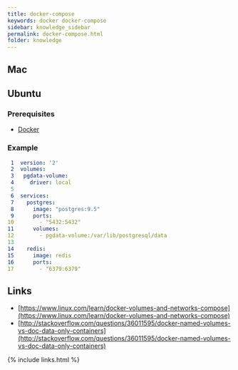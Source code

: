 ```yaml
---
title: docker-compose
keywords: docker docker-compose
sidebar: knowledge_sidebar
permalink: docker-compose.html
folder: knowledge
---
```


## Mac

## Ubuntu

### Prerequisites

* [Docker](setup_docker.html)

### Example

```yml
 1  version: '2'
 2  volumes:
 3   pgdata-volume:
 4     driver: local
 5
 6  services:
 7    postgres:
 8      image: "postgres:9.5"
 9      ports:
10        - "5432:5432"
11      volumes:
12        - pgdata-volume:/var/lib/postgresql/data
13
14    redis:
15      image: redis
16      ports:
17        - "6379:6379"
```

## Links
* [https://www.linux.com/learn/docker-volumes-and-networks-compose](https://www.linux.com/learn/docker-volumes-and-networks-compose)
* [http://stackoverflow.com/questions/36011595/docker-named-volumes-vs-doc-data-only-containers](http://stackoverflow.com/questions/36011595/docker-named-volumes-vs-doc-data-only-containers)

{% include links.html %}
